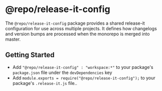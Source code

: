 # @repo/release-it-config

The `@repo/release-it-config` package provides a shared release-it configuration for use across multiple projects. It defines how changelogs and version bumps are processed when the monorepo is merged into master.

## Getting Started

- Add `"@repo/release-it-config" : "workspace:*"` to your package's `package.json` file under the `devDependencies` key
- Add `module.exports = require("@repo/release-it-config");` to your package's `.release-it.js` file..
